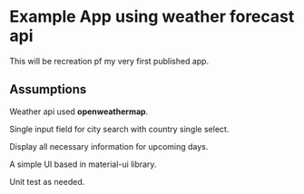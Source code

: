 # Example App using weather forecast api

This will be recreation pf my very first published app.

## Assumptions

Weather api used **openweathermap**.

Single input field for city search with country single select.

Display all necessary information for upcoming days.

A simple UI based in material-ui library.

Unit test as needed.
